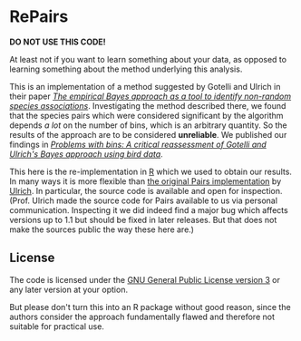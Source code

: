 # RePairs

**DO NOT USE THIS CODE!**

At least not if you want to learn something about your data,
as opposed to learning something about the method underlying this analysis.

This is an implementation of a method suggested by Gotelli and Ulrich
in their paper [*The empirical Bayes approach as a tool to identify
non-random species associations*][gu10].
Investigating the method described there, we found that the species pairs
which were considered significant by the algorithm depends *a lot* on the
number of bins, which is an arbitrary quantity.
So the results of the approach are to be considered **unreliable**.
We published our findings in [*Problems with bins: A critical reassessment
of Gotelli and Ulrich's Bayes approach using bird data*][gagern15].

This here is the re-implementation in [R][R] which we used to obtain
our results. In many ways it is more flexible than
[the original Pairs implementation][pairs] by [Ulrich][ulrich].
In particular, the source code is available and open for inspection.
(Prof. Ulrich made the source code for Pairs available to us via
personal communication. Inspecting it we did indeed find a major bug
which affects versions up to 1.1 but should be fixed in later releases.
But that does not make the sources public the way these here are.)

[gu10]: http://dx.doi.org/10.1007/s00442-009-1474-y
[gagern15]: http://dx.doi.org/10.1016/j.actao.2015.10.003
[R]: https://www.r-project.org/
[pairs]: http://www.keib.umk.pl/pairs/?lang=en
[ulrich]: http://www.keib.umk.pl/werner-ulrich/?lang=en

## License

The code is licensed under the [GNU General Public License
version 3](http://www.gnu.org/licenses/gpl-3.0)
or any later version at your option.

But please don't turn this into an R package without good reason,
since the authors consider the approach fundamentally flawed
and therefore not suitable for practical use.
